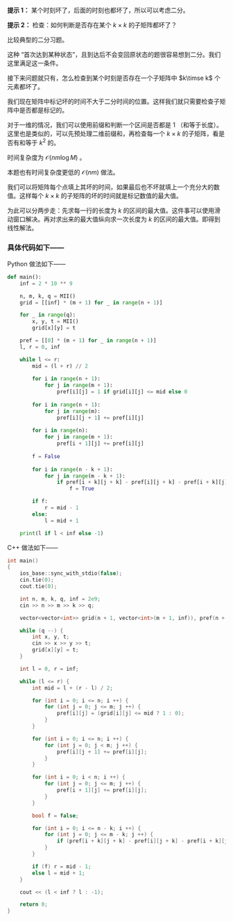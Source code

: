 **提示 1：** 某个时刻坏了，后面的时刻也都坏了，所以可以考虑二分。

**提示 2：** 检查：如何判断是否存在某个 $k\times k$ 的子矩阵都坏了？

比较典型的二分习题。

这种 “首次达到某种状态”，且到达后不会变回原状态的题很容易想到二分。我们这里满足这一条件。

接下来问题就只有，怎么检查到某个时刻是否存在一个子矩阵中 $k\timse k$ 个元素都坏了。

我们现在矩阵中标记坏的时间不大于二分时间的位置。这样我们就只需要检查子矩阵中是否都是标记的。

对于一维的情况，我们可以使用前缀和判断一个区间是否都是 $1$ （和等于长度）。这里也是类似的，可以先预处理二维前缀和，再检查每一个 $k\times k$ 的子矩阵，看是否有和等于 $k^2$ 的。

时间复杂度为 $\mathcal{O}(nm\log M)$ 。

本题也有时间复杂度更低的 $\mathcal{O}(nm)$ 做法。

我们可以将矩阵每个点填上其坏的时间，如果最后也不坏就填上一个充分大的数值。这样每个 $k\times k$ 的子矩阵的坏的时间就是标记数值的最大值。

为此可以分两步走：先求每一行的长度为 $k$ 的区间的最大值。这件事可以使用滑动窗口解决。再对求出来的最大值纵向求一次长度为 $k$ 的区间的最大值。即得到线性解法。

### 具体代码如下——

Python 做法如下——

```Python []
def main():
    inf = 2 * 10 ** 9

    n, m, k, q = MII()
    grid = [[inf] * (m + 1) for _ in range(n + 1)]

    for _ in range(q):
        x, y, t = MII()
        grid[x][y] = t

    pref = [[0] * (m + 1) for _ in range(n + 1)]
    l, r = 0, inf

    while l <= r:
        mid = (l + r) // 2
        
        for i in range(n + 1):
            for j in range(m + 1):
                pref[i][j] = 1 if grid[i][j] <= mid else 0
        
        for i in range(n + 1):
            for j in range(m):
                pref[i][j + 1] += pref[i][j]
        
        for i in range(n):
            for j in range(m + 1):
                pref[i + 1][j] += pref[i][j]
        
        f = False
        
        for i in range(n - k + 1):
            for j in range(m - k + 1):
                if pref[i + k][j + k] - pref[i][j + k] - pref[i + k][j] + pref[i][j] == k * k:
                    f = True

        if f:
            r = mid - 1
        else:
            l = mid + 1

    print(l if l < inf else -1)
```

C++ 做法如下——

```cpp []
int main()
{
    ios_base::sync_with_stdio(false);
    cin.tie(0);
    cout.tie(0);

    int n, m, k, q, inf = 2e9;
    cin >> n >> m >> k >> q;

    vector<vector<int>> grid(n + 1, vector<int>(m + 1, inf)), pref(n + 1, vector<int>(m + 1, 0));

    while (q --) {
        int x, y, t;
        cin >> x >> y >> t;
        grid[x][y] = t;
    }

    int l = 0, r = inf;

    while (l <= r) {
        int mid = l + (r - l) / 2;

        for (int i = 0; i <= n; i ++) {
            for (int j = 0; j <= m; j ++) {
                pref[i][j] = (grid[i][j] <= mid ? 1 : 0);
            }
        }

        for (int i = 0; i <= n; i ++) {
            for (int j = 0; j < m; j ++) {
                pref[i][j + 1] += pref[i][j];
            }
        }

        for (int i = 0; i < n; i ++) {
            for (int j = 0; j <= m; j ++) {
                pref[i + 1][j] += pref[i][j];
            }
        }

        bool f = false;

        for (int i = 0; i <= n - k; i ++) {
            for (int j = 0; j <= m - k; j ++) {
                if (pref[i + k][j + k] - pref[i][j + k] - pref[i + k][j] + pref[i][j] == k * k) f = true;
            }
        }

        if (f) r = mid - 1;
        else l = mid + 1;
    }

    cout << (l < inf ? l : -1);

    return 0;
}
```